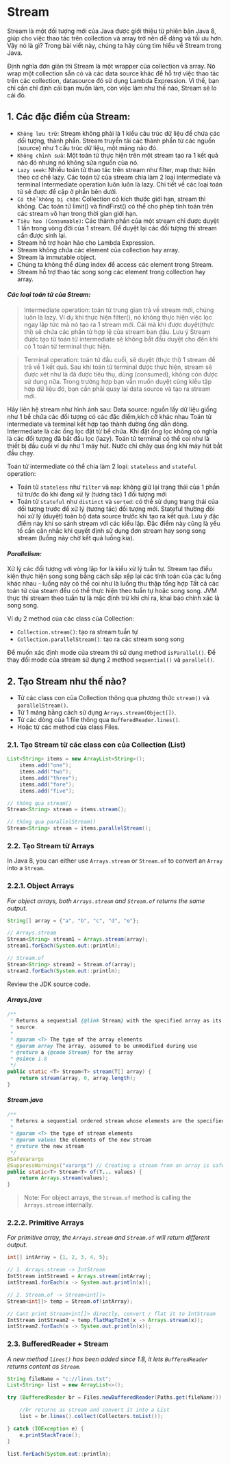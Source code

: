 # Stream

Stream là một đối tượng mới của Java được giới thiệu từ phiên bản Java 8, giúp cho việc thao tác trên collection và array trở nên dễ dàng và tối ưu hơn. Vậy nó là gì? Trong bài viết này, chúng ta hãy cùng tìm hiểu về Stream trong Java.

Định nghĩa đơn giản thì Stream là một wrapper của collection và array. Nó wrap một collection sẵn có và các data source khác để hỗ trợ việc thao tác trên các collection, datasource đó sử dụng Lambda Expression. Vì thế, bạn chỉ cần chỉ định cái bạn muốn làm, còn việc làm như thế nào, Stream sẽ lo cái đó.

## 1. Các đặc điểm của Stream:

- `Không lưu trữ`: Stream không phải là 1 kiểu câu trúc dữ liệu để chứa các đối tượng, thành phần. Stream truyền tải các thành phần từ các nguồn (source) như 1 cấu trúc dữ liệu, một mảng nào đó.
- `Không chỉnh sửa`: Một toán tử thực hiện trên một stream tạo ra 1 kết quả nào đó nhưng nó không sửa nguồn của nó.
- `Lazy seek`: Nhiều toán tử thao tác trên stream như filter, map thực hiện theo cơ chế lazy. Các toán tử của stream chia làm 2 loại intermediate và terminal Intermediate operation luôn luôn là lazy. Chi tiết về các loại toán tử sẽ được đề cập ở phần bên dưới.
- `Có thể không bị chặn`: Collection có kích thước giới hạn, stream thì không. Các toán tử limit() và findFirst() có thể cho phép tính toán trên các stream vô hạn trong thời gian giới hạn.
- `Tiêu hao (Consumable)`: Các thành phần của một stream chỉ được duyệt 1 lần trong vòng đời của 1 stream. Để duyệt lại các đối tượng thì stream cần được sinh lại.
- Stream hỗ trợ hoàn hảo cho Lambda Expression.
- Stream không chứa các element của collection hay array.
- Stream là immutable object.
- Chúng ta không thể dùng index để access các element trong Stream.
- Stream hỗ trợ thao tác song song các element trong collection hay array.

#### *Các loại toán tử của Stream:*
> Intermediate operation: toán tử trung gian trả về stream mới, chúng luôn là lazy. Ví dụ khi thực hiện filter(), nó không thực hiện việc lọc ngay lập tức mà nó tạo ra 1 stream mới. Cái mà khi được duyệt(thực thi) sẽ chứa các phần tử hợp lệ của stream ban đầu. Lưu ý Stream được tạo từ toán tử intermediate sẽ không bắt đầu duyệt cho đến khi có 1 toán tử terminal thực hiện.

> Terminal operation: toán tử đầu cuối, sẽ duyệt (thực thi) 1 stream để trả về 1 kết quả. Sau khi toán tử terminal được thực hiện, stream sẽ được xét như là đã được tiêu thụ, dùng (consumed), không còn được sử dụng nữa. Trong trường hợp bạn vẫn muốn duyệt cùng kiểu tập hợp dữ liệu đó, bạn cần phải quay lại data source và tạo ra stream mới.

Hãy liên hệ stream như hình ảnh sau: Data source: nguồn lấy dữ liệu giống như 1 bể chứa các đối tượng có các đặc điểm,kích cỡ khác nhau Toán tử intermediate và terminal kết hợp tạo thành đường ống dẫn dòng. Intermediate là các ống lọc đặt từ bể chứa. Khi đặt ống lọc không có nghĩa là các đối tượng đã bắt đầu lọc (lazy). Toán tử terminal có thể coi như là thiết bị đầu cuối ví dụ như 1 máy hút. Nước chỉ chảy qua ống khi máy hút bắt đầu chạy.

Toán tử intermediate có thể chia làm 2 loại: `stateless` and `stateful` operation:
- Toán tử `stateless` như `filter` và `map`: không giữ lại trạng thái của 1 phần tử trước đó khi đang xử lý (tương tác) 1 đối tượng mới
- Toán tử `stateful` như `distinct` và `sorted`: có thể sử dụng trạng thái của đối tượng trước để xử lý (tương tác) đối tượng mới. Stateful thường đòi hỏi xử lý (duyệt) toàn bộ data source trước khi tạo ra kết quả. Lưu ý đặc điểm này khi so sánh stream với các kiểu lặp. Đặc điểm này cũng là yếu tố cần cân nhắc khi quyết định sử dụng đơn stream hay song song stream (luồng này chờ kết quả luồng kia).

#### *Parallelism:* 
Xử lý các đối tượng với vòng lặp for là kiểu xử lý tuần tự. Stream tạo điều kiện thực hiện song song bằng cách sắp xếp lại các tính toán của các luồng khác nhau - luồng này có thể coi như là luồng thu thập tổng hợp Tất cả các toán tử của steam đều có thể thực hiện theo tuần tự hoặc song song. JVM thực thi stream theo tuần tự là mặc định trừ khi chỉ ra, khai báo chính xác là song song.

Ví dụ 2 method của các class của Collection:
- `Collection.stream()`: tạo ra stream tuần tự
- `Collection.parallelStream()`: tạo ra các stream song song

Để muốn xác định mode của stream thì sử dụng method `isParallel()`.
Để thay đổi mode của stream sử dụng 2 method `sequential()` và `parallel()`.

## 2. Tạo Stream như thế nào?

- Từ các class con của Collection thông qua phương thức `stream()` và `parallelStream()`.
- Từ 1 mảng bằng cách sử dụng `Arrays.stream(Object[])`.
- Từ các dòng của 1 file thông qua `BufferedReader.lines()`.
- Hoặc từ các method của class Files.

### 2.1. Tạo Stream từ các class con của Collection (List)

```java
List<String> items = new ArrayList<String>();
    items.add("one");
    items.add("two");
    items.add("three");
    items.add("fore");
    items.add("five");

// thông qua stream()
Stream<String> stream = items.stream();

// thông qua parallelStream()
Stream<String> stream = items.parallelStream();
```

### 2.2. Tạo Stream từ Arrays

In Java 8, you can either use `Arrays.stream` or `Stream.of` to convert an `Array` into a `Stream`.

### 2.2.1. Object Arrays
*For object arrays, both `Arrays.stream` and `Stream.of` returns the same output.*
```java
String[] array = {"a", "b", "c", "d", "e"};

// Arrays.stream
Stream<String> stream1 = Arrays.stream(array);
stream1.forEach(System.out::println);

// Stream.of
Stream<String> stream2 = Stream.of(array);
stream2.forEach(System.out::println);
```
Review the JDK source code.
#### *Arrays.java*
```java
/**
 * Returns a sequential {@link Stream} with the specified array as its
 * source.
 *
 * @param <T> The type of the array elements
 * @param array The array, assumed to be unmodified during use
 * @return a {@code Stream} for the array
 * @since 1.8
 */
public static <T> Stream<T> stream(T[] array) {
    return stream(array, 0, array.length);
}
```
#### *Stream.java*
```java
/**
 * Returns a sequential ordered stream whose elements are the specified values.
 *
 * @param <T> the type of stream elements
 * @param values the elements of the new stream
 * @return the new stream
 */
@SafeVarargs
@SuppressWarnings("varargs") // Creating a stream from an array is safe
public static<T> Stream<T> of(T... values) {
    return Arrays.stream(values);
}
```
> Note: For object arrays, the `Stream.of` method is calling the `Arrays.stream` internally.

### 2.2.2. Primitive Arrays
*For primitive array, the `Arrays.stream` and `Stream.of` will return different output.*
```java
int[] intArray = {1, 2, 3, 4, 5};

// 1. Arrays.stream -> IntStream 
IntStream intStream1 = Arrays.stream(intArray);
intStream1.forEach(x -> System.out.println(x));

// 2. Stream.of -> Stream<int[]>
Stream<int[]> temp = Stream.of(intArray);

// Cant print Stream<int[]> directly, convert / flat it to IntStream 
IntStream intStream2 = temp.flatMapToInt(x -> Arrays.stream(x));
intStream2.forEach(x -> System.out.println(x));
```

### 2.3. BufferedReader + Stream
*A new method `lines()` has been added since 1.8, it lets `BufferedReader` returns content as `Stream`.*
```java
String fileName = "c://lines.txt";
List<String> list = new ArrayList<>();

try (BufferedReader br = Files.newBufferedReader(Paths.get(fileName))) {

    //br returns as stream and convert it into a List
    list = br.lines().collect(Collectors.toList());

} catch (IOException e) {
    e.printStackTrace();
}

list.forEach(System.out::println);
```
